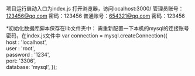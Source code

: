 项目运行启动入口为index.js
打开浏览器，访问localhost:3000/
管理员账号：123456@qq.com  密码：123456
普通账号：654321@qq.com  密码：123456

*初始化数据库脚本保存在lib文件夹中：
需重新配置一下本机的mysql的连接账号密码，在index.js文件中
var connection = mysql.createConnection({     
  host     : 'localhost',       
  user     : 'root',              
  password : '1234',       
  port: '3306',                   
  database: 'mysql', 
}); 
